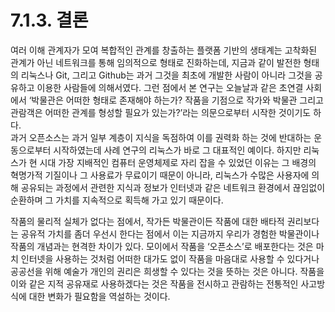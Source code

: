 # 7.1.3. 결론

여러 이해 관계자가 모여 복합적인 관계를 창출하는 플랫폼 기반의 생태계는 고착화된 관계가 아닌 네트워크를 통해 임의적으로 형태로 진화하는데, 지금과 같이 발전한 형태의 리눅스나 Git, 그리고 Github는 과거 그것을 최초에 개발한 사람이 아니라 그것을 공유하고 이용한 사람들에 의해서였다. 그런 점에서 본 연구는 오늘날과 같은 초연결 사회에서 ‘박물관은 어떠한 형태로 존재해야 하는가? 작품을 기점으로 작가와 박물관 그리고 관람객은 어떠한 관계를 형성할 필요가 있는가?’라는 의문으로부터 시작한 것이기도 하다.   
과거 오픈소스는 과거 일부 계층이 지식을 독점하여 이를 권력화 하는 것에 반대하는 운동으로부터 시작하였는데 사례 연구의 리눅스가 바로 그 대표적인 예이다. 하지만 리눅스가 현 시대 가장 지배적인 컴퓨터 운영체제로 자리 잡을 수 있었던 이유는 그 배경의 혁명가적 기질이나 그 사용료가 무료이기 때문이 아니라, 리눅스가 수많은 사용자에 의해 공유되는 과정에서 관련한 지식과 정보가 인터넷과 같은 네트워크 환경에서 끊임없이 순환하며 그 가치를 지속적으로 획득해 가고 있기 때문이다. 

작품의 물리적 실체가 없다는 점에서, 작가든 박물관이든 작품에 대한 배타적 권리보다는 공유적 가치를 좀더 우선시 한다는 점에서 이는 지금까지 우리가 경험한 박물관이나 작품의 개념과는 현격한 차이가 있다. 모이에서 작품을 ‘오픈소스’로 배포한다는 것은 마치 인터넷을 사용하는 것처럼 어떠한 대가도 없이 작품을 마음대로 사용할 수 있다거나 공공선을 위해 예술가 개인의 권리은 희생할 수 있다는 것을 뜻하는 것은 아니다. 작품을 이와 같은 지적 공유재로 사용하겠다는 것은 작품을 전시하고 관람하는 전통적인 사고방식에 대한 변화가 필요함을 역설하는 것이다. 

